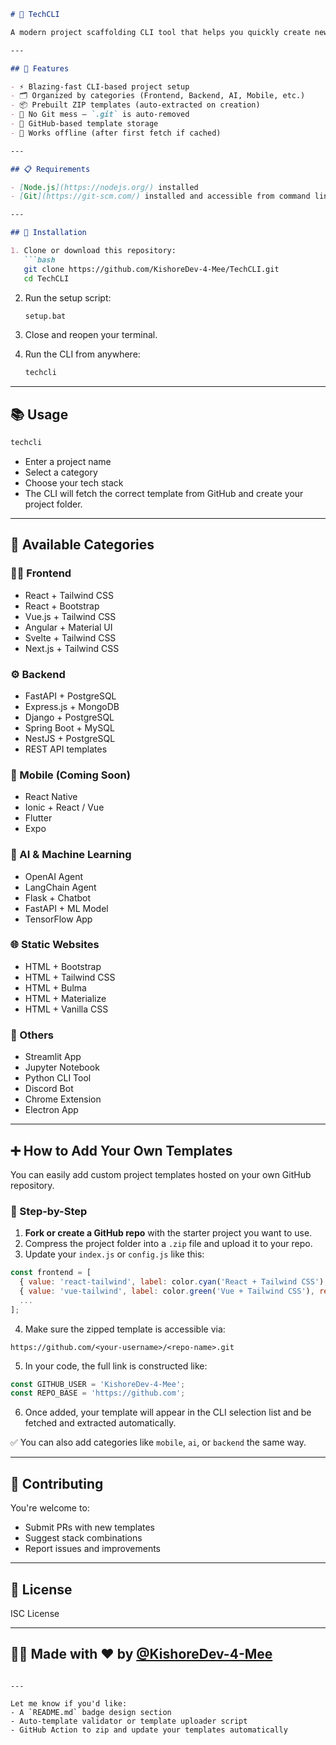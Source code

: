 


````markdown
# 🧪 TechCLI

A modern project scaffolding CLI tool that helps you quickly create new projects with popular tech stacks and templates — in seconds.

---

## 🚀 Features

- ⚡ Blazing-fast CLI-based project setup
- 🗂️ Organized by categories (Frontend, Backend, AI, Mobile, etc.)
- 📦 Prebuilt ZIP templates (auto-extracted on creation)
- 📁 No Git mess — `.git` is auto-removed
- 🔗 GitHub-based template storage
- 🔧 Works offline (after first fetch if cached)

---

## 📋 Requirements

- [Node.js](https://nodejs.org/) installed
- [Git](https://git-scm.com/) installed and accessible from command line

---

## 🔧 Installation

1. Clone or download this repository:
   ```bash
   git clone https://github.com/KishoreDev-4-Mee/TechCLI.git
   cd TechCLI
````

2. Run the setup script:

   ```bash
   setup.bat
   ```

3. Close and reopen your terminal.

4. Run the CLI from anywhere:

   ```bash
   techcli
   ```

---

## 📚 Usage

```bash
techcli
```

* Enter a project name
* Select a category
* Choose your tech stack
* The CLI will fetch the correct template from GitHub and create your project folder.

---

## 🎨 Available Categories

### 🧑‍💻 Frontend

* React + Tailwind CSS
* React + Bootstrap
* Vue.js + Tailwind CSS
* Angular + Material UI
* Svelte + Tailwind CSS
* Next.js + Tailwind CSS

### ⚙️ Backend

* FastAPI + PostgreSQL
* Express.js + MongoDB
* Django + PostgreSQL
* Spring Boot + MySQL
* NestJS + PostgreSQL
* REST API templates

### 📱 Mobile (Coming Soon)

* React Native
* Ionic + React / Vue
* Flutter
* Expo

### 🤖 AI & Machine Learning

* OpenAI Agent
* LangChain Agent
* Flask + Chatbot
* FastAPI + ML Model
* TensorFlow App

### 🌐 Static Websites

* HTML + Bootstrap
* HTML + Tailwind CSS
* HTML + Bulma
* HTML + Materialize
* HTML + Vanilla CSS

### 🧰 Others

* Streamlit App
* Jupyter Notebook
* Python CLI Tool
* Discord Bot
* Chrome Extension
* Electron App

---

## ➕ How to Add Your Own Templates

You can easily add custom project templates hosted on your own GitHub repository.

### 🔧 Step-by-Step

1. **Fork or create a GitHub repo** with the starter project you want to use.
2. Compress the project folder into a `.zip` file and upload it to your repo.
3. Update your `index.js` or `config.js` like this:

```js
const frontend = [
  { value: 'react-tailwind', label: color.cyan('React + Tailwind CSS'), repo: 'react-tailwind-template' },
  { value: 'vue-tailwind', label: color.green('Vue + Tailwind CSS'), repo: 'vue-tailwind-template' },
  ...
];
```

4. Make sure the zipped template is accessible via:

```
https://github.com/<your-username>/<repo-name>.git
```

5. In your code, the full link is constructed like:

```js
const GITHUB_USER = 'KishoreDev-4-Mee';
const REPO_BASE = 'https://github.com';
```

6. Once added, your template will appear in the CLI selection list and be fetched and extracted automatically.

✅ You can also add categories like `mobile`, `ai`, or `backend` the same way.

---

## 🤝 Contributing

You're welcome to:

* Submit PRs with new templates
* Suggest stack combinations
* Report issues and improvements

---

## 📜 License

ISC License

---

## 👨‍💻 Made with ❤️ by [@KishoreDev-4-Mee](https://github.com/KishoreDev-4-Mee)

```

---

Let me know if you'd like:
- A `README.md` badge design section
- Auto-template validator or template uploader script
- GitHub Action to zip and update your templates automatically
```
